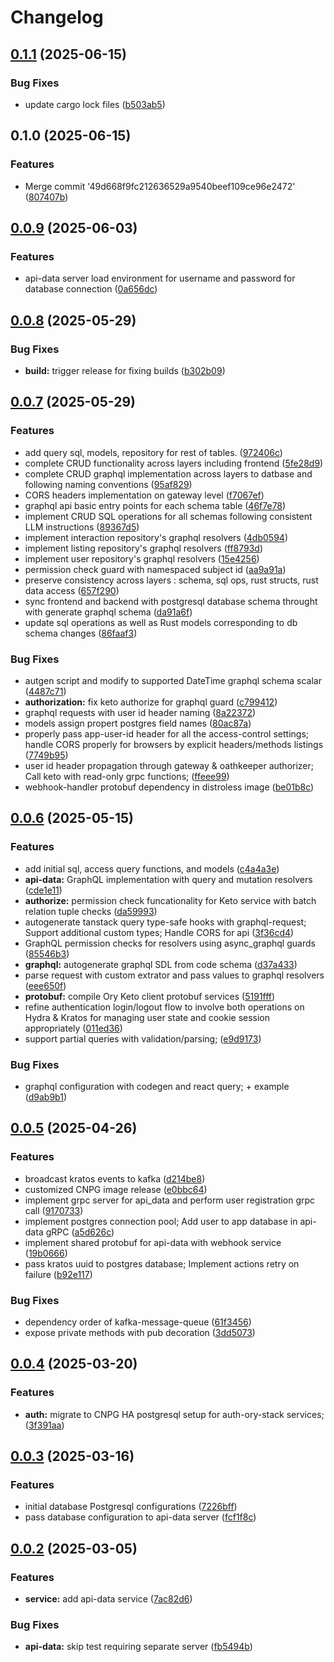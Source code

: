 # Changelog

## [0.1.1](https://github.com/szn-app/donation-app/compare/api-data-server@v0.1.0...api-data-server@v0.1.1) (2025-06-15)


### Bug Fixes

* update cargo lock files ([b503ab5](https://github.com/szn-app/donation-app/commit/b503ab5aadb481ae73ed582eea6d418f02a55d0e))

## 0.1.0 (2025-06-15)


### Features

* Merge commit '49d668f9fc212636529a9540beef109ce96e2472' ([807407b](https://github.com/szn-app/donation-app/commit/807407bb3197f9c2cd0e66c851b455610b3765ca))

## [0.0.9](https://github.com/szn-app/donation-app/compare/api-data@v0.0.8...api-data@v0.0.9) (2025-06-03)


### Features

* api-data server load environment for username and password for database connection ([0a656dc](https://github.com/szn-app/donation-app/commit/0a656dc0e056de0b0d4d8f3c6ba611414bde571c))

## [0.0.8](https://github.com/szn-app/donation-app/compare/api-data@v0.0.7...api-data@v0.0.8) (2025-05-29)


### Bug Fixes

* **build:** trigger release for fixing builds ([b302b09](https://github.com/szn-app/donation-app/commit/b302b096f68c9de86d0f869cebb3f57f4edf8ed8))

## [0.0.7](https://github.com/szn-app/donation-app/compare/api-data@v0.0.6...api-data@v0.0.7) (2025-05-29)


### Features

* add query sql, models, repository for rest of tables. ([972406c](https://github.com/szn-app/donation-app/commit/972406c88ee4f338971987d977df1bedb6d84737))
* complete CRUD functionality across layers including frontend ([5fe28d9](https://github.com/szn-app/donation-app/commit/5fe28d9729752f83be1295c97b1da081983affd8))
* complete CRUD graphql implementation across layers to datbase and following naming conventions ([95af829](https://github.com/szn-app/donation-app/commit/95af829e9d7966b5d544e603792aa4b2e083cdc8))
* CORS headers implementation on gateway level ([f7067ef](https://github.com/szn-app/donation-app/commit/f7067efe4822ed8b4e2be7b41bbf15df6c480f50))
* graphql api basic entry points for each schema table ([46f7e78](https://github.com/szn-app/donation-app/commit/46f7e78762058520bcd07fbf98529c72f5217797))
* implement CRUD SQL operations for all schemas following consistent LLM instructions ([89367d5](https://github.com/szn-app/donation-app/commit/89367d54e9a3f6427627dda2c732cd4a8e123668))
* implement interaction repository's graphql resolvers ([4db0594](https://github.com/szn-app/donation-app/commit/4db0594fe0d6fc0c9b4817897a23e67a963e85bf))
* implement listing repository's graphql resolvers ([ff8793d](https://github.com/szn-app/donation-app/commit/ff8793dc8b82f6b3a50868c767d0f5165aa0c63a))
* implement user repository's graphql resolvers ([15e4256](https://github.com/szn-app/donation-app/commit/15e4256edcf4d4ddf24e7833301d876dcf848252))
* permission check guard with namespaced subject id ([aa9a91a](https://github.com/szn-app/donation-app/commit/aa9a91aad462833d0d2780d484682433be2eca32))
* preserve consistency across layers : schema, sql ops, rust structs, rust data access ([657f290](https://github.com/szn-app/donation-app/commit/657f290a7861835ec2589c92ca579ee746223666))
* sync frontend and backend with postgresql database schema throught with generate graphql schema ([da91a6f](https://github.com/szn-app/donation-app/commit/da91a6f480c8d9febdb56a538f649d501c57beb7))
* update sql operations as well as Rust models corresponding to db schema changes ([86faaf3](https://github.com/szn-app/donation-app/commit/86faaf3553ccf54a907d7e7476162fc7516200ae))


### Bug Fixes

* autgen script and modify to supported DateTime graphql schema scalar ([4487c71](https://github.com/szn-app/donation-app/commit/4487c71228353f7d6043fa4cb5826b9e56b09c52))
* **authorization:** fix keto authorize for graphql guard ([c799412](https://github.com/szn-app/donation-app/commit/c799412038f0b5f85a34ccad0d815b01b4a97440))
* graphql requests with user id header naming ([8a22372](https://github.com/szn-app/donation-app/commit/8a22372acc77de3329ca8b6b95bf23bc0165ca9e))
* models assign propert postgres field names ([80ac87a](https://github.com/szn-app/donation-app/commit/80ac87aff2780535dd239143e6055e401b5664c6))
* properly pass app-user-id header for all the access-control settings; handle CORS properly for browsers by explicit headers/methods listings ([7749b95](https://github.com/szn-app/donation-app/commit/7749b959253d6f6614765d0872b95651811392e3))
* user id header propagation through gateway & oathkeeper authorizer;  Call keto with read-only grpc functions; ([ffeee99](https://github.com/szn-app/donation-app/commit/ffeee99d3ecc23d2b31623e2ee481e3806294c2f))
* webhook-handler protobuf dependency in distroless image ([be01b8c](https://github.com/szn-app/donation-app/commit/be01b8cb4f496c0f4da62320aec6c1904e47c28b))

## [0.0.6](https://github.com/szn-app/donation-app/compare/api-data@v0.0.5...api-data@v0.0.6) (2025-05-15)


### Features

* add initial sql, access query functions, and models ([c4a4a3e](https://github.com/szn-app/donation-app/commit/c4a4a3e320f156dfac55a973c7d4a47adf55c10d))
* **api-data:** GraphQL implementation with query and mutation resolvers ([cde1e11](https://github.com/szn-app/donation-app/commit/cde1e11ba7db5370627bf5bf52b1192e397d3d04))
* **authorize:** permission check funcationality for Keto service with batch relation tuple checks ([da59993](https://github.com/szn-app/donation-app/commit/da599937051698884c8b03e5715aded44bb91482))
* autogenerate tanstack query type-safe hooks with graphql-request; Support additional custom types; Handle CORS for api ([3f36cd4](https://github.com/szn-app/donation-app/commit/3f36cd481b05dffa9057ad2eb03166079c0330f4))
* GraphQL permission checks for resolvers using async_graphql guards ([85546b3](https://github.com/szn-app/donation-app/commit/85546b32f7a648d1bf140acd633cfb590deea5e3))
* **graphql:** autogenerate graphql SDL from code schema ([d37a433](https://github.com/szn-app/donation-app/commit/d37a433c27cf8c1623ee091ca89a26438f95b653))
* parse request with custom extrator and pass values to graphql resolvers ([eee650f](https://github.com/szn-app/donation-app/commit/eee650f9e80bd808193f5052a06e7bdc5f87d9a1))
* **protobuf:** compile Ory Keto client protobuf services ([5191fff](https://github.com/szn-app/donation-app/commit/5191fff605bbd21ea7aa78a43dd254a602276171))
* refine authentication login/logout flow to involve both operations on Hydra & Kratos for managing user state and cookie session appropriately ([011ed36](https://github.com/szn-app/donation-app/commit/011ed369bfe494c2d33ced1f7dd4c24b51dfdf0d))
* support partial queries with validation/parsing; ([e9d9173](https://github.com/szn-app/donation-app/commit/e9d9173f29c8f773a904795e167850285a614bdb))


### Bug Fixes

* graphql configuration with codegen and react query; + example ([d9ab9b1](https://github.com/szn-app/donation-app/commit/d9ab9b15f25dfdab3a9069cbef3928866c856db9))

## [0.0.5](https://github.com/szn-app/donation-app/compare/api-data@v0.0.4...api-data@v0.0.5) (2025-04-26)


### Features

* broadcast kratos events to kafka ([d214be8](https://github.com/szn-app/donation-app/commit/d214be8c231516fe6d7548a57b59122527c2f5fc))
* customized CNPG image release ([e0bbc64](https://github.com/szn-app/donation-app/commit/e0bbc64ea06aabc2987f324140dfec3cc687ca11))
* implement grpc server for api_data and perform user registration grpc call ([9170733](https://github.com/szn-app/donation-app/commit/9170733c5064a109ab88af729cc18fb0393340c8))
* implement postgres connection pool; Add user to app database in api-data gRPC ([a5d626c](https://github.com/szn-app/donation-app/commit/a5d626c402ca265f56cc311dc20813580aa0ab46))
* implement shared protobuf for api-data with webhook service ([19b0666](https://github.com/szn-app/donation-app/commit/19b066671cb0b3f39359ffb54348ba4ff44ce6c3))
* pass kratos uuid to postgres database; Implement actions retry on failure ([b92e117](https://github.com/szn-app/donation-app/commit/b92e117e9a210f818f1f762df6d68595e4d9dcdd))


### Bug Fixes

* dependency order of kafka-message-queue ([61f3456](https://github.com/szn-app/donation-app/commit/61f34561abb2c27a9ea0d64db0486ca84d68011f))
* expose private methods with pub decoration ([3dd5073](https://github.com/szn-app/donation-app/commit/3dd5073f14fced0c98e5e5f62bf553335812c981))

## [0.0.4](https://github.com/szn-app/donation-app/compare/api-data@v0.0.3...api-data@v0.0.4) (2025-03-20)


### Features

* **auth:** migrate to CNPG HA postgresql setup for auth-ory-stack services; ([3f391aa](https://github.com/szn-app/donation-app/commit/3f391aad82507433bd1fc57729663a3ddc9a93e4))

## [0.0.3](https://github.com/szn-app/donation-app/compare/api-data@v0.0.2...api-data@v0.0.3) (2025-03-16)


### Features

* initial database Postgresql configurations ([7226bff](https://github.com/szn-app/donation-app/commit/7226bffe11af7aaf864e4a37fcf212b9c027487c))
* pass database configuration to api-data server ([fcf1f8c](https://github.com/szn-app/donation-app/commit/fcf1f8cc7012348d80ae93c7901e404eb0773721))

## [0.0.2](https://github.com/szn-app/donation-app/compare/api-data-v0.0.1...api-data@v0.0.2) (2025-03-05)


### Features

* **service:** add api-data service ([7ac82d6](https://github.com/szn-app/donation-app/commit/7ac82d6fd94ead4fd7231ae0142b5f7c6c57f3f4))


### Bug Fixes

* **api-data:** skip test requiring separate server ([fb5494b](https://github.com/szn-app/donation-app/commit/fb5494bb5ad6c663b07d459255bfec39f0d9ec06))
